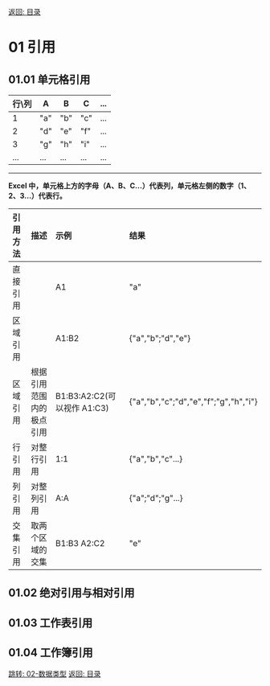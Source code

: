 [返回: 目录](00_目录.md)

# 01 引用

## 01.01 单元格引用

| 行\列 | A   | B   | C   | ... |
| ----- | --- | --- | --- | --- |
| 1     | "a" | "b" | "c" | ... |
| 2     | "d" | "e" | "f" | ... |
| 3     | "g" | "h" | "i" | ... |
| ...   | ... | ... | ... | ... |

---

**Excel 中，单元格上方的字母（A、B、C...）代表列，单元格左侧的数字（1、2、3...）代表行。**

| 引用方法 | 描述                     | 示例                        | 结果                                  |
| :------- | :----------------------- | :-------------------------- | :------------------------------------ |
| 直接引用 |                          | A1                          | "a"                                   |
| 区域引用 |                          | A1:B2                       | {"a","b";"d","e"}                     |
| 区域引用 | 根据引用范围内的极点引用 | B1:B3:A2:C2(可以视作 A1:C3) | {"a","b","c";"d","e","f";"g","h","i"} |
| 行引用   | 对整行引用               | 1:1                         | {"a","b","c"...}                      |
| 列引用   | 对整列引用               | A:A                         | {"a";"d";"g"...}                      |
| 交集引用 | 取两个区域的交集         | B1:B3 A2:C2                 | "e"                                   |

## 01.02 绝对引用与相对引用

## 01.03 工作表引用

## 01.04 工作簿引用

[跳转: 02-数据类型](02_数据类型.md)
[返回: 目录](00_目录.md)
